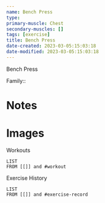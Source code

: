 ```yaml
---
name: Bench Press
type:
primary-muscle: Chest
secondary-muscles: []
tags: [exercise]
title: Bench Press
date-created: 2023-03-05:15:03:18
date-modified: 2023-03-05:15:03:18
---
```



Bench Press

Family::

# Notes

# Images

Workouts

```dataview
LIST 
FROM [[]] and #workout
```

Exercise History

```dataview
LIST
FROM [[]] and #exercise-record
```
